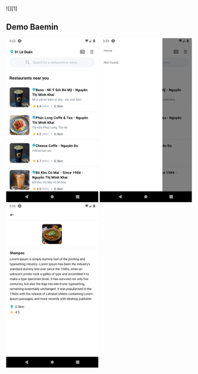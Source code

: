 ![][1]

## Demo Baemin

[<img src="src/assets/demo/01.png" width="250"/>](src/assets/demo/01.png)
[<img src="src/assets/demo/02.png" width="250"/>](src/assets/demo/02.png)
[<img src="src/assets/demo/03.png" width="250"/>](src/assets/demo/03.png)
